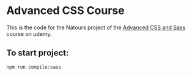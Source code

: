 # Advanced CSS Course

This is the code for the Natours project of the [Advanced CSS and Sass](https://nventive.udemy.com/course/advanced-css-and-sass) course on udemy. 

## To start project:

```sh
npm run compile:sass
```
